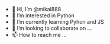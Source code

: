 - 👋 Hi, I’m @mikal888
- 👀 I’m interested in Python
- 🌱 I’m currently learning Pyhon and JS
- 💞️ I’m looking to collaborate on ...
- 📫 How to reach me ...

<!---
mikal888/mikal888 is a ✨ special ✨ repository because its `README.md` (this file) appears on your GitHub profile.
You can click the Preview link to take a look at your changes.
--->
